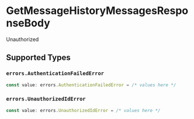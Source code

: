 # GetMessageHistoryMessagesResponseBody

Unauthorized


## Supported Types

### `errors.AuthenticationFailedError`

```typescript
const value: errors.AuthenticationFailedError = /* values here */
```

### `errors.UnauthorizedIdError`

```typescript
const value: errors.UnauthorizedIdError = /* values here */
```

